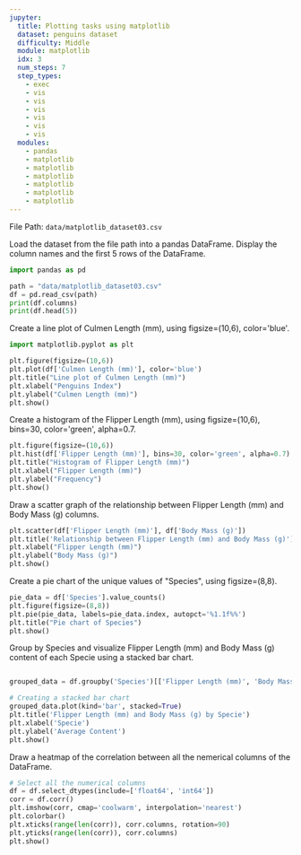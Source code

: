 ```yaml
---
jupyter:
  title: Plotting tasks using matplotlib
  dataset: penguins dataset
  difficulty: Middle
  module: matplotlib
  idx: 3
  num_steps: 7
  step_types:
    - exec
    - vis
    - vis
    - vis
    - vis
    - vis
    - vis    
  modules:
    - pandas
    - matplotlib
    - matplotlib
    - matplotlib
    - matplotlib
    - matplotlib
    - matplotlib
---
```


File Path: `data/matplotlib_dataset03.csv`

Load the dataset from the file path into a pandas DataFrame. Display the column names and the first 5 rows of the DataFrame.
```python
import pandas as pd

path = "data/matplotlib_dataset03.csv"
df = pd.read_csv(path)
print(df.columns)
print(df.head(5))
```

Create a line plot of Culmen Length (mm), using figsize=(10,6), color='blue'.
    
```python
import matplotlib.pyplot as plt

plt.figure(figsize=(10,6))
plt.plot(df['Culmen Length (mm)'], color='blue')
plt.title("Line plot of Culmen Length (mm)")
plt.xlabel("Penguins Index")
plt.ylabel("Culmen Length (mm)")
plt.show()
```

Create a histogram of the Flipper Length (mm), using figsize=(10,6), bins=30, color='green', alpha=0.7. 

```python
plt.figure(figsize=(10,6))
plt.hist(df['Flipper Length (mm)'], bins=30, color='green', alpha=0.7)
plt.title("Histogram of Flipper Length (mm)")
plt.xlabel("Flipper Length (mm)")
plt.ylabel("Frequency")
plt.show()
```

Draw a scatter graph of the relationship between Flipper Length (mm) and Body Mass (g) columns.

```python
plt.scatter(df['Flipper Length (mm)'], df['Body Mass (g)'])
plt.title('Relationship between Flipper Length (mm) and Body Mass (g)')
plt.xlabel("Flipper Length (mm)")
plt.ylabel("Body Mass (g)")
plt.show()
```

Create a pie chart of the unique values of "Species", using figsize=(8,8).

```python
pie_data = df['Species'].value_counts()
plt.figure(figsize=(8,8))
plt.pie(pie_data, labels=pie_data.index, autopct='%1.1f%%')
plt.title("Pie chart of Species")
plt.show()
```

Group by Species and visualize Flipper Length (mm) and Body Mass (g) content of each Specie using a stacked bar chart.

```python

grouped_data = df.groupby('Species')[['Flipper Length (mm)', 'Body Mass (g)']].mean()

# Creating a stacked bar chart
grouped_data.plot(kind='bar', stacked=True)
plt.title('Flipper Length (mm) and Body Mass (g) by Specie')
plt.xlabel('Specie')
plt.ylabel('Average Content')
plt.show()
```

Draw a heatmap of the correlation between all the nemerical columns of the DataFrame. 

```python
# Select all the numerical columns
df = df.select_dtypes(include=['float64', 'int64'])
corr = df.corr()
plt.imshow(corr, cmap='coolwarm', interpolation='nearest')
plt.colorbar()
plt.xticks(range(len(corr)), corr.columns, rotation=90)
plt.yticks(range(len(corr)), corr.columns)
plt.show()
```
